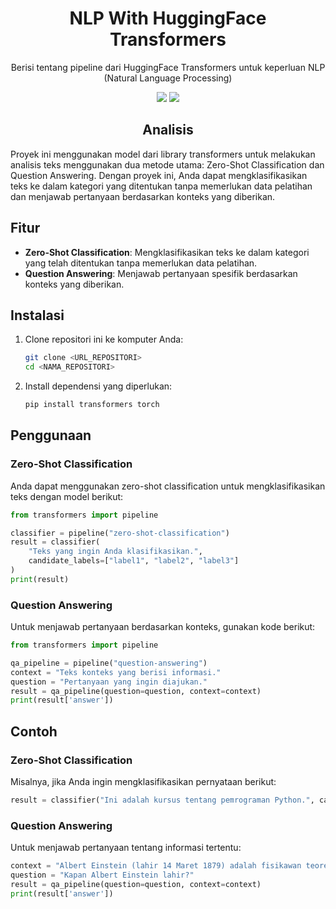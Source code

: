 <h1 align="center"> NLP With HuggingFace Transformers </h1>
<p align="center"> Berisi tentang pipeline dari HuggingFace Transformers untuk keperluan NLP (Natural Language Processing)</p>

<div align="center">

<img src="https://img.shields.io/badge/python-3670A0?style=for-the-badge&logo=python&logoColor=ffdd54">
<img src="https://img.shields.io/badge/jupyter-%23FA0F00.svg?style=for-the-badge&logo=jupyter&logoColor=white">

</div>

<h2 align="center"> Analisis </h2> 
Proyek ini menggunakan model dari library transformers untuk melakukan analisis teks menggunakan dua metode utama: Zero-Shot Classification dan Question Answering. Dengan proyek ini, Anda dapat mengklasifikasikan teks ke dalam kategori yang ditentukan tanpa memerlukan data pelatihan dan menjawab pertanyaan berdasarkan konteks yang diberikan.

## Fitur

- **Zero-Shot Classification**: Mengklasifikasikan teks ke dalam kategori yang telah ditentukan tanpa memerlukan data pelatihan.
- **Question Answering**: Menjawab pertanyaan spesifik berdasarkan konteks yang diberikan.

## Instalasi

1. Clone repositori ini ke komputer Anda:
   ```bash
   git clone <URL_REPOSITORI>
   cd <NAMA_REPOSITORI>
   ```

2. Install dependensi yang diperlukan:
   ```bash
   pip install transformers torch
   ```

## Penggunaan

### Zero-Shot Classification

Anda dapat menggunakan zero-shot classification untuk mengklasifikasikan teks dengan model berikut:

```python
from transformers import pipeline

classifier = pipeline("zero-shot-classification")
result = classifier(
    "Teks yang ingin Anda klasifikasikan.",
    candidate_labels=["label1", "label2", "label3"]
)
print(result)
```

### Question Answering

Untuk menjawab pertanyaan berdasarkan konteks, gunakan kode berikut:

```python
from transformers import pipeline

qa_pipeline = pipeline("question-answering")
context = "Teks konteks yang berisi informasi."
question = "Pertanyaan yang ingin diajukan."
result = qa_pipeline(question=question, context=context)
print(result['answer'])
```

## Contoh

### Zero-Shot Classification

Misalnya, jika Anda ingin mengklasifikasikan pernyataan berikut:

```python
result = classifier("Ini adalah kursus tentang pemrograman Python.", candidate_labels=["pendidikan", "bisnis", "teknologi"])
```

### Question Answering

Untuk menjawab pertanyaan tentang informasi tertentu:

```python
context = "Albert Einstein (lahir 14 Maret 1879) adalah fisikawan teoretis yang dikenal dengan teori relativitas."
question = "Kapan Albert Einstein lahir?"
result = qa_pipeline(question=question, context=context)
print(result['answer'])
```
